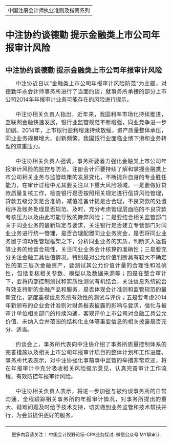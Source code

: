 ﻿<!DOCTYPE HTML PUBLIC "-//W3C//DTD HTML 4.0 Transitional//EN">
<HTML><HEAD><TITLE>中注协约谈德勤 提示金融类上市公司年报审计风险</TITLE>
<META content="text/html; charset=gb2312" http-equiv=Content-Type>
<META name=GENERATOR content="MSHTML 11.00.10570.1001"><LINK rel=stylesheet 
href="_template.css"></HEAD>
<BODY>
<DIV id=nsbanner>
<DIV id=bannerrow1>
<TABLE class=bannerparthead>
  <TBODY>
  <TR id=hdr>
    <TD class=runninghead noWrap>中国注册会计师执业准则及指南系列</TD></TR></TBODY></TABLE></DIV>
<DIV id=titlerow>
<H1 class=dtH1>中注协约谈德勤 提示金融类上市公司年报审计风险 </H1></DIV></DIV>
<DIV id=nstext><BR>
<H1 id=activity-name class="rich_media_title " 
style='FONT-SIZE: 22px; FONT-FAMILY: -apple-system, BlinkMacSystemFont, "Helvetica Neue", "PingFang SC", "Hiragino Sans GB", "Microsoft YaHei UI", "Microsoft YaHei", Arial, sans-serif; WHITE-SPACE: normal; WORD-SPACING: 0px; TEXT-TRANSFORM: none; FONT-WEIGHT: 700; COLOR: rgb(34,34,34); OUTLINE-WIDTH: 0px; PADDING-BOTTOM: 0px; FONT-STYLE: normal; PADDING-TOP: 0px; OUTLINE-STYLE: none; PADDING-LEFT: 0px; ORPHANS: 2; WIDOWS: 2; MARGIN: 0px 0px 14px; LETTER-SPACING: 0px; OUTLINE-COLOR: invert; LINE-HEIGHT: 1.4; PADDING-RIGHT: 0px; BACKGROUND-COLOR: rgb(255,255,255); TEXT-INDENT: 0px; font-variant-ligatures: normal; font-variant-caps: normal; -webkit-text-stroke-width: 0px; text-decoration-style: initial; text-decoration-color: initial'>中注协约谈德勤 
提示金融类上市公司年报审计风险</H1>
<P 
style='BOX-SIZING: border-box !important; FONT-SIZE: 17px; MAX-WIDTH: 100%; FONT-FAMILY: -apple-system, BlinkMacSystemFont, "Helvetica Neue", "PingFang SC", "Hiragino Sans GB", "Microsoft YaHei UI", "Microsoft YaHei", Arial, sans-serif; BACKGROUND: white; WHITE-SPACE: normal; WORD-SPACING: 0px; TEXT-TRANSFORM: none; FONT-WEIGHT: 400; COLOR: rgb(34,34,34); OUTLINE-WIDTH: 0px; PADDING-BOTTOM: 0px; FONT-STYLE: normal; TEXT-ALIGN: justify; PADDING-TOP: 0px; OUTLINE-STYLE: none; PADDING-LEFT: 0px; CLEAR: both; MIN-HEIGHT: 1em; ORPHANS: 2; WIDOWS: 2; MARGIN: 0px 0px 21px; LETTER-SPACING: 0px; OUTLINE-COLOR: invert; LINE-HEIGHT: 25px; PADDING-RIGHT: 0px; VISIBILITY: visible; TEXT-INDENT: 32px; font-variant-ligatures: normal; font-variant-caps: normal; -webkit-text-stroke-width: 0px; text-decoration-style: initial; text-decoration-color: initial; overflow-wrap: break-word'>中注协近日以“金融类上市公司年报审计风险防范”为主题，对德勤华永会计师事务所进行了当面约谈，就事务所承接的部分上市公司2014年年报审计业务可能存在的风险进行提示。</P>
<P 
style='BOX-SIZING: border-box !important; FONT-SIZE: 17px; MAX-WIDTH: 100%; FONT-FAMILY: -apple-system, BlinkMacSystemFont, "Helvetica Neue", "PingFang SC", "Hiragino Sans GB", "Microsoft YaHei UI", "Microsoft YaHei", Arial, sans-serif; BACKGROUND: white; WHITE-SPACE: normal; WORD-SPACING: 0px; TEXT-TRANSFORM: none; FONT-WEIGHT: 400; COLOR: rgb(34,34,34); OUTLINE-WIDTH: 0px; PADDING-BOTTOM: 0px; FONT-STYLE: normal; TEXT-ALIGN: justify; PADDING-TOP: 0px; OUTLINE-STYLE: none; PADDING-LEFT: 0px; CLEAR: both; MIN-HEIGHT: 1em; ORPHANS: 2; WIDOWS: 2; MARGIN: 0px 0px 21px; LETTER-SPACING: 0px; OUTLINE-COLOR: invert; LINE-HEIGHT: 25px; PADDING-RIGHT: 0px; VISIBILITY: visible; TEXT-INDENT: 32px; font-variant-ligatures: normal; font-variant-caps: normal; -webkit-text-stroke-width: 0px; text-decoration-style: initial; text-decoration-color: initial; overflow-wrap: break-word'>中注协相关负责人指出，近年来，我国利率市场化持续推进，互联网金融快速发展，银行业监管规范不断增强，同业竞争进一步加剧。2014年，上市银行盈利增速持续放缓，资产质量整体承压，同业业务规模增大、创新频繁，我国银行业面临业绩下滑和业务转型的双重压力。</P>
<P 
style='BOX-SIZING: border-box !important; FONT-SIZE: 17px; MAX-WIDTH: 100%; FONT-FAMILY: -apple-system, BlinkMacSystemFont, "Helvetica Neue", "PingFang SC", "Hiragino Sans GB", "Microsoft YaHei UI", "Microsoft YaHei", Arial, sans-serif; BACKGROUND: white; WHITE-SPACE: normal; WORD-SPACING: 0px; TEXT-TRANSFORM: none; FONT-WEIGHT: 400; COLOR: rgb(34,34,34); OUTLINE-WIDTH: 0px; PADDING-BOTTOM: 0px; FONT-STYLE: normal; TEXT-ALIGN: justify; PADDING-TOP: 0px; OUTLINE-STYLE: none; PADDING-LEFT: 0px; CLEAR: both; MIN-HEIGHT: 1em; ORPHANS: 2; WIDOWS: 2; MARGIN: 0px 0px 21px; LETTER-SPACING: 0px; OUTLINE-COLOR: invert; LINE-HEIGHT: 25px; PADDING-RIGHT: 0px; VISIBILITY: visible; TEXT-INDENT: 32px; font-variant-ligatures: normal; font-variant-caps: normal; -webkit-text-stroke-width: 0px; text-decoration-style: initial; text-decoration-color: initial; overflow-wrap: break-word'>中注协相关负责人强调，事务所要着力强化金融类上市公司年报审计风险的监控与防范，注册会计师要持续了解和掌握金融类上市公司相关业务与监管政策的发展变化，不断提升自身的专业胜任能力，在审计过程中尤其要关注以下重大风险领域。一是要做好贷款质量复核工作，检查银行是否按照相关规定进行信贷风险管理，贷款五级分类是否准确，减值准备计提是否合理，不良贷款的处置程序及账务处理是否规范、及时，充分考虑管理层面临的不良贷款考核压力以及由此可能导致的舞弊风险；二是要结合相关监管部门关于同业业务的最新规定与要求，关注银行是否建立专营部门对同业业务进行统一管理，是否合理配置同业业务资金，是否将同业业务置于流动性管理框架之下，分析同业业务的实质，判断买入返售等业务的经营合规性，关注同业业务会计核算的准确性；三是要充分关注金融工具估值情况，特别是对公允价值判断具有较大不确定性的第三层次金融资产，要测试其公允价值计量的合理性和准确性，包括复核相关参数、模型以及数据来源等；四是在整合审计下，要将内部控制测试和实质性测试有机结合，关注信息系统能否有效支持新的金融产品和服务，是否体现会计准则和监管规范的最新变化，高度重视信息系统有效性的测试与评价；五是要考虑2014年新颁布的企业会计准则对财务报表披露的影响与要求，强化与被审计单位相关部门的持续沟通，客观评价上市公司对金融工具公允价值、未纳入合并范围的结构化主体等重要信息的相关披露是否充分、适当。</P>
<P 
style='BOX-SIZING: border-box !important; FONT-SIZE: 17px; MAX-WIDTH: 100%; FONT-FAMILY: -apple-system, BlinkMacSystemFont, "Helvetica Neue", "PingFang SC", "Hiragino Sans GB", "Microsoft YaHei UI", "Microsoft YaHei", Arial, sans-serif; BACKGROUND: white; WHITE-SPACE: normal; WORD-SPACING: 0px; TEXT-TRANSFORM: none; FONT-WEIGHT: 400; COLOR: rgb(34,34,34); OUTLINE-WIDTH: 0px; PADDING-BOTTOM: 0px; FONT-STYLE: normal; TEXT-ALIGN: justify; PADDING-TOP: 0px; OUTLINE-STYLE: none; PADDING-LEFT: 0px; CLEAR: both; MIN-HEIGHT: 1em; ORPHANS: 2; WIDOWS: 2; MARGIN: 0px 0px 21px; LETTER-SPACING: 0px; OUTLINE-COLOR: invert; LINE-HEIGHT: 25px; PADDING-RIGHT: 0px; TEXT-INDENT: 32px; font-variant-ligatures: normal; font-variant-caps: normal; -webkit-text-stroke-width: 0px; text-decoration-style: initial; text-decoration-color: initial; overflow-wrap: break-word'>约谈会上，事务所代表向中注协介绍了事务所质量控制体系的完善措施以及相关上市公司年报审计项目的整体计划和工作进度。事务所代表表示，对中注协强化事前事中监管的举措非常欢迎，将在年报审计中充分吸收相关风险提示意见，认真完善审计工作流程，有效防控年报审计风险。</P>
<P 
style='BOX-SIZING: border-box !important; FONT-SIZE: 17px; MAX-WIDTH: 100%; FONT-FAMILY: -apple-system, BlinkMacSystemFont, "Helvetica Neue", "PingFang SC", "Hiragino Sans GB", "Microsoft YaHei UI", "Microsoft YaHei", Arial, sans-serif; BACKGROUND: white; WHITE-SPACE: normal; WORD-SPACING: 0px; TEXT-TRANSFORM: none; FONT-WEIGHT: 400; COLOR: rgb(34,34,34); OUTLINE-WIDTH: 0px; PADDING-BOTTOM: 0px; FONT-STYLE: normal; TEXT-ALIGN: justify; PADDING-TOP: 0px; OUTLINE-STYLE: none; PADDING-LEFT: 0px; CLEAR: both; MIN-HEIGHT: 1em; ORPHANS: 2; WIDOWS: 2; MARGIN: 0px 0px 21px; LETTER-SPACING: 0px; OUTLINE-COLOR: invert; LINE-HEIGHT: 25px; PADDING-RIGHT: 0px; TEXT-INDENT: 32px; font-variant-ligatures: normal; font-variant-caps: normal; -webkit-text-stroke-width: 0px; text-decoration-style: initial; text-decoration-color: initial; overflow-wrap: break-word'>中注协相关负责人表示，将进一步加强与被约谈事务所的日常沟通，全程跟踪相关事务所的年报审计情况，对事务所提出的重大、疑难问题及时给予技术支持，切实做到业务监管和技术帮扶并行，为会员提供更好的服务。</P>
<P>
<HR>

<P></P></DIV>
<DIV class=footer>
<P>&nbsp;&nbsp;&nbsp;&nbsp;&nbsp;更多内容请关注： 中国会计视野论坛-CPA业务探讨. 微信公众号:MY聊审计. 
</P></DIV></BODY></HTML>
